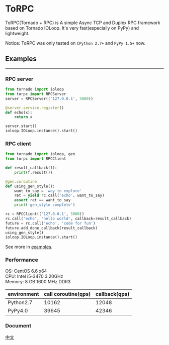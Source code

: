 # ToRPC

ToRPC(Tornado + RPC) is A simple Async TCP and Duplex RPC framework based on Tornado IOLoop. It's very fast(especially on PyPy) and lightweight.

Notice: ToRPC was only tested on `CPython 2.7+` and `PyPy 1.5+` now.

## Examples
--------

### RPC server
```python
from tornado import ioloop
from torpc import RPCServer
server = RPCServer(('127.0.0.1', 5000))

@server.service.register()
def echo(x):
    return x

server.start()
ioloop.IOLoop.instance().start()
```

### RPC client
```python
from tornado import ioloop, gen
from torpc import RPCClient

def result_callback(f):
    print(f.result())

@gen.coroutine
def using_gen_style():
    want_to_say = 'way to explore'
    ret = yield rc.call('echo', want_to_say)
    assert ret == want_to_say
    print('gen_style complete')

rc = RPCClient(('127.0.0.1', 5000))
rc.call('echo', 'hello world', callback=result_callback)
future = rc.call('echo', 'code for fun')
future.add_done_callback(result_callback)
using_gen_style()
ioloop.IOLoop.instance().start()
```

See more in [examples](https://github.com/yoki123/torpc/tree/master/examples).

### Performance

OS: CentOS 6.6 x64<br/>
CPU: Intel i5-3470 3.20GHz<br/>
Memory: 8 GB 1600 MHz DDR3

environment | call coroutine(qps) | callback(qps)
------------|---------------------|-------------------
Python2.7   | 10162               | 12048
PyPy4.0     | 39645               | 42346

### Document
[中文](https://github.com/yoki123/torpc/blob/master/README-zh.md)